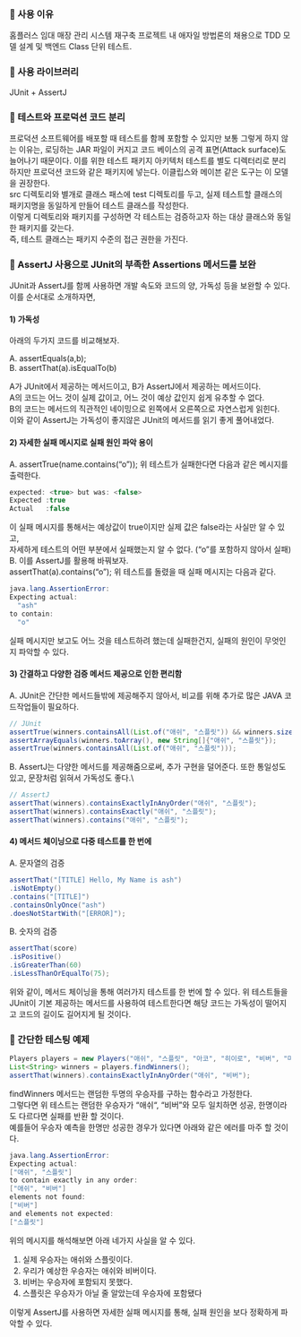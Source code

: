 ### &#128204; 사용 이유
홈플러스 임대 매장 관리 시스템 재구축 프로젝트 내 애자일 방법론의 채용으로 TDD 모델 설계 및 백엔드 Class 단위 테스트.
### &#128204; 사용 라이브러리
JUnit + AssertJ
### &#128204; 테스트와 프로덕션 코드 분리
프로덕션 소프트웨어를 배포할 때 테스트를 함께 포함할 수 있지만 보통 그렇게 하지 않는 이유는, 로딩하는 JAR 파일이 커지고 코드 베이스의 공격 표면(Attack surface)도 늘어나기 때문이다.
이를 위한 테스트 패키지 아키텍처 테스트를 별도 디렉터리로 분리하지만 프로덕션 코드와 같은 패키지에 넣는다. 이클립스와 메이븐 같은 도구는 이 모델을 권장한다.  
src 디렉토리와 별개로 클래스 패스에 test 디렉토리를 두고, 실제 테스트할 클래스의 패키지명을 동일하게 만들어 테스트 클래스를 작성한다.  
이렇게 디렉토리와 패키지를 구성하면 각 테스트는 검증하고자 하는 대상 클래스와 동일한 패키지를 갖는다.  
즉, 테스트 클래스는 패키지 수준의 접근 권한을 가진다.
### &#128204; AssertJ 사용으로 JUnit의 부족한 Assertions 메서드를 보완
JUnit과 AssertJ를 함께 사용하면 개발 속도와 코드의 양, 가독성 등을 보완할 수 있다.  
이를 순서대로 소개하자면,

#### 1) 가독성  
아래의 두가지 코드를 비교해보자.
  
A.	assertEquals(a,b);  
B.	assertThat(a).isEqualTo(b) 
  
A가 JUnit에서 제공하는 메서드이고, B가 AssertJ에서 제공하는 메서드이다.  
A의 코드는 어느 것이 실제 값이고, 어느 것이 예상 값인지 쉽게 유추할 수 없다.  
B의 코드는 메서드의 직관적인 네이밍으로 왼쪽에서 오른쪽으로 자연스럽게 읽힌다.  
이와 같이 AssertJ는 가독성이 좋지않은 JUnit의 메서드를 읽기 좋게 풀어내었다.  
  
####	2) 자세한 실패 메시지로 실패 원인 파악 용이  
A.	assertTrue(name.contains(“o”));
위 테스트가 실패한다면 다음과 같은 메시지를 출력한다.  
```java
expected: <true> but was: <false>
Expected :true
Actual   :false
```
이 실패 메시지를 통해서는 예상값이 true이지만 실제 값은 false라는 사실만 알 수 있고,  
자세하게 테스트의 어떤 부분에서 실패했는지 알 수 없다. (“o”를 포함하지 않아서 실패)  
B.	이를 AssertJ를 활용해 바꿔보자.  
assertThat(a).contains(“o”);
위 테스트를 돌렸을 때 실패 메시지는 다음과 같다.  
```java
java.lang.AssertionError:
Expecting actual:
  "ash"
to contain:
  "o"
```
실패 메시지만 보고도 어느 것을 테스트하려 했는데 실패한건지, 실패의 원인이 무엇인지 파악할 수 있다.  
#### 3)	간결하고 다양한 검증 메서드 제공으로 인한 편리함
A.	JUnit은 간단한 메서드들밖에 제공해주지 않아서, 비교를 위해 추가로 많은 JAVA 코드작업들이 필요하다.
```java
// JUnit
assertTrue(winners.containsAll(List.of("애쉬", "스플릿")) && winners.size() == 2);
assertArrayEquals(winners.toArray(), new String[]{"애쉬", "스플릿"});
assertTrue(winners.containsAll(List.of("애쉬", "스플릿")));
```

B.	AssertJ는 다양한 메서드를 제공해줌으로써, 추가 구현을 덜어준다. 또한 통일성도 있고, 문장처럼 읽혀서 가독성도 좋다.\
```java
// AssertJ
assertThat(winners).containsExactlyInAnyOrder("애쉬", "스플릿");
assertThat(winners).containsExactly("애쉬", "스플릿");
assertThat(winners).contains("애쉬", "스플릿");
```
#### 4)	메서드 체이닝으로 다중 테스트를 한 번에 
A.	문자열의 검증
```java
assertThat("[TITLE] Hello, My Name is ash")
.isNotEmpty()
.contains("[TITLE]")
.containsOnlyOnce("ash")
.doesNotStartWith("[ERROR]");
```
B.	숫자의 검증
```java
assertThat(score)
.isPositive()
.isGreaterThan(60)
.isLessThanOrEqualTo(75);
```
위와 같이, 메서드 체이닝을 통해 여러가지 테스트를 한 번에 할 수 있다.
위 테스트들을 JUnit이 기본 제공하는 메서드를 사용하여 테스트한다면 해당 코드는 가독성이 떨어지고 코드의 길이도 길어지게 될 것이다.
### &#128204; 간단한 테스팅 예제
```java
Players players = new Players("애쉬", "스플릿", "아코", "히이로", "비버", "마코");
List<String> winners = players.findWinners();
assertThat(winners).containsExactlyInAnyOrder("애쉬", "비버");
```
findWinners 메서드는 랜덤한 두명의 우승자를 구하는 함수라고 가정한다.  
그렇다면 위 테스트는 랜덤한 우승자가 “애쉬“, “비버”와 모두 일치하면 성공, 한명이라도 다르다면 실패를 반환 할 것이다.  
예를들어 우승자 예측을 한명만 성공한 경우가 있다면 아래와 같은 에러를 마주 할 것이다.
```java
java.lang.AssertionError:
Expecting actual:
["애쉬", "스플릿"]
to contain exactly in any order:
["애쉬", "비버"]
elements not found:
["비버"]
and elements not expected:
["스플릿"]
```
위의 메시지를 해석해보면 아래 네가지 사실을 알 수 있다. 
1.	실제 우승자는 애쉬와 스플릿이다.
2.	우리가 예상한 우승자는 애쉬와 비버이다.
3.	비버는 우승자에 포함되지 못했다.
4.	스플릿은 우승자가 아닐 줄 알았는데 우승자에 포함됐다
     
이렇게 AssertJ를 사용하면 자세한 실패 메시지를 통해, 실패 원인을 보다 정확하게 파악할 수 있다.
